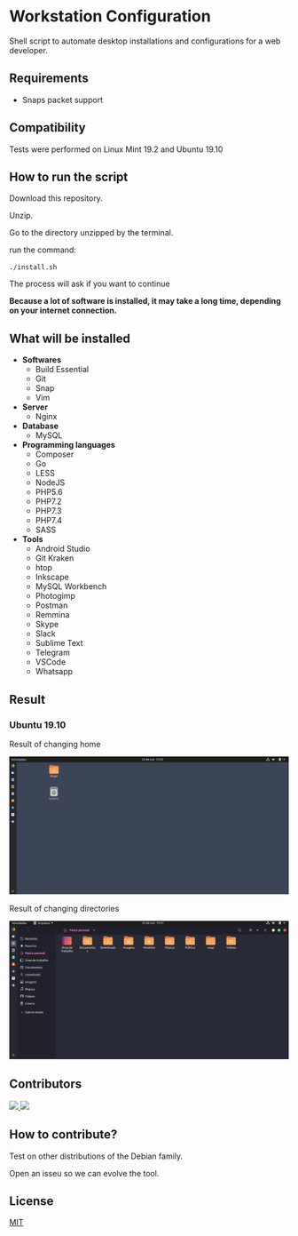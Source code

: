 # Workstation Configuration

Shell script to automate desktop installations and configurations for a web developer.

## Requirements

- Snaps packet support

## Compatibility

Tests were performed on Linux Mint 19.2 and Ubuntu 19.10

## How to run the script

Download this repository.

Unzip.

Go to the directory unzipped by the terminal.

run the command:

```
./install.sh
```

The process will ask if you want to continue

**Because a lot of software is installed, it may take a long time, depending on your internet connection.**

## What will be installed

- **Softwares**
  - Build Essential
  - Git
  - Snap
  - Vim
- **Server**
  - Nginx 
- **Database**
  - MySQL 
- **Programming languages**
  - Composer
  - Go
  - LESS
  - NodeJS
  - PHP5.6
  - PHP7.2
  - PHP7.3
  - PHP7.4
  - SASS
- **Tools**
  - Android Studio
  - Git Kraken
  - htop
  - Inkscape
  - MySQL Workbench
  - Photogimp
  - Postman
  - Remmina
  - Skype
  - Slack
  - Sublime Text
  - Telegram
  - VSCode
  - Whatsapp

## Result

### Ubuntu 19.10

Result of changing home

![A home image](/prints/ubuntu_19.10/home.png)

Result of changing directories

![A dir image](/prints/ubuntu_19.10/dir.png)

## Contributors

<a href="https://www.diegobrocanelli.com.br/">
<img src="https://avatars2.githubusercontent.com/u/4108889?s=460&v=4" width="150px">
</a>

<a href="https://twitter.com/jeancabral">
<img src="https://avatars1.githubusercontent.com/u/2077886?s=460&v=4" width="150px">
</a>

## How to contribute?

Test on other distributions of the Debian family.

Open an isseu so we can evolve the tool.

## License

[MIT](LICENSE)

